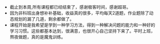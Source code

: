 - 截止到本周,所有课程都已经结束了，感谢极客时间，感谢超哥。
- 因为非科班出身想补补基础，收益真的很多，平均每天2道题，作业题除了动态规划的漏了几道，剩余都做了。
- 课程开始是我希望是学到一种学习方法，得到一种解决问题的能力和一种好的学习习惯。这些都基本达到，很满意，也很开心自己坚持下来了。平时上班，熬夜做题，真的是魔鬼训练。